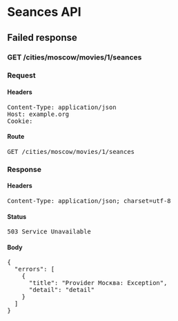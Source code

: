 # Seances API

## Failed response

### GET /cities/moscow/movies/1/seances
### Request

#### Headers

<pre>Content-Type: application/json
Host: example.org
Cookie: </pre>

#### Route

<pre>GET /cities/moscow/movies/1/seances</pre>

### Response

#### Headers

<pre>Content-Type: application/json; charset=utf-8</pre>

#### Status

<pre>503 Service Unavailable</pre>

#### Body

<pre>{
  "errors": [
    {
      "title": "Provider Москва: Exception",
      "detail": "detail"
    }
  ]
}</pre>
